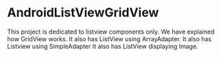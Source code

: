 # AndroidListViewGridView
This project is dedicated to listview components only.  We have explained how GridView works. It also has ListView using ArrayAdapter. It also has Listview using SimpleAdapter It also has ListView displaying Image.

